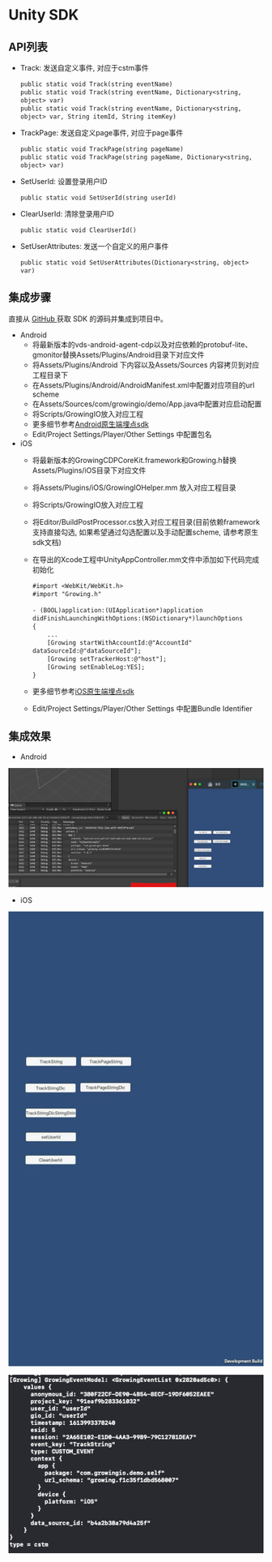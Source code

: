 # Unity SDK

## **API列表**

* Track: 发送自定义事件, 对应于cstm事件

  ```text
  public static void Track(string eventName)
  public static void Track(string eventName, Dictionary<string, object> var)
  public static void Track(string eventName, Dictionary<string, object> var, String itemId, String itemKey)
  ```

* TrackPage: 发送自定义page事件, 对应于page事件

  ```text
  public static void TrackPage(string pageName)
  public static void TrackPage(string pageName, Dictionary<string, object> var)
  ```

* SetUserId: 设置登录用户ID

  ```text
  public static void SetUserId(string userId)
  ```

* ClearUserId: 清除登录用户ID

  ```text
  public static void ClearUserId()
  ```

* SetUserAttributes: 发送一个自定义的用户事件

  ```text
  public static void SetUserAttributes(Dictionary<string, object> var)
  ```

## 集成步骤

直接从 [GitHub  ](https://github.com/growingio/growingio-unity-sdk)获取 SDK 的源码并集成到项目中。

* Android
  * 将最新版本的vds-android-agent-cdp以及对应依赖的protobuf-lite、gmonitor替换Assets/Plugins/Android目录下对应文件
  * 将Assets/Plugins/Android 下内容以及Assets/Sources 内容拷贝到对应工程目录下
  * 在Assets/Plugins/Android/AndroidManifest.xml中配置对应项目的url scheme
  * 在Assets/Sources/com/growingio/demo/App.java中配置对应启动配置
  * 将Scripts/GrowingIO放入对应工程
  * 更多细节参考[Android原生端埋点sdk](https://docs.growingio.com/op/developer-manual/sdkintegrated/cdp/android-sdk)
  * Edit/Project Settings/Player/Other Settings 中配置包名
* iOS
  * 将最新版本的GrowingCDPCoreKit.framework和Growing.h替换Assets/Plugins/iOS目录下对应文件
  * 将Assets/Plugins/iOS/GrowingIOHelper.mm 放入对应工程目录
  * 将Scripts/GrowingIO放入对应工程
  * 将Editor/BuildPostProcessor.cs放入对应工程目录\(目前依赖framework支持直接勾选, 如果希望通过勾选配置以及手动配置scheme, 请参考原生sdk文档\)
  * 在导出的Xcode工程中UnityAppController.mm文件中添加如下代码完成初始化

    ```text
    #import <WebKit/WebKit.h>
    #import "Growing.h"

    - (BOOL)application:(UIApplication*)application didFinishLaunchingWithOptions:(NSDictionary*)launchOptions
    {
      	...
        [Growing startWithAccountId:@"AccountId" dataSourceId:@"dataSourceId"];
        [Growing setTrackerHost:@"host"];
        [Growing setEnableLog:YES];
    }
    ```

  * 更多细节参考[iOS原生端埋点sdk](https://docs.growingio.com/op/developer-manual/sdkintegrated/cdp/ios-sdk)
  * Edit/Project Settings/Player/Other Settings 中配置Bundle Identifier

## 集成效果

* Android

![](../../../.gitbook/assets/image-20210222195150847.png)

* iOS

![](../../../.gitbook/assets/image-20210222192400866.png)

![](../../../.gitbook/assets/image-20210222192626281.png)

